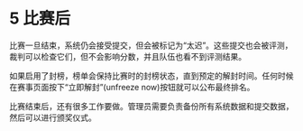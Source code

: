 # 5 比赛后

比赛一旦结束，系统仍会接受提交，但会被标记为“太迟”。这些提交也会被评测，裁判可以检查它们，但不会影响分数，并且队伍也看不到评测结果。

如果启用了封榜，榜单会保持比赛时的封榜状态，直到预定的解封时间。任何时候在赛事页面按下“立即解封”(unfreeze now)按钮就可以公布最终排名。

比赛结束后，还有很多工作要做。管理员需要负责备份所有系统数据和提交数据，然后可以进行颁奖仪式。